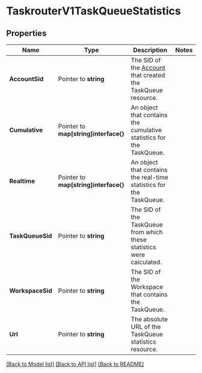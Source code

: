 # TaskrouterV1TaskQueueStatistics

## Properties

Name | Type | Description | Notes
------------ | ------------- | ------------- | -------------
**AccountSid** | Pointer to **string** | The SID of the [Account](https://www.twilio.com/docs/iam/api/account) that created the TaskQueue resource. |
**Cumulative** | Pointer to **map[string]interface{}** | An object that contains the cumulative statistics for the TaskQueue. |
**Realtime** | Pointer to **map[string]interface{}** | An object that contains the real-time statistics for the TaskQueue. |
**TaskQueueSid** | Pointer to **string** | The SID of the TaskQueue from which these statistics were calculated. |
**WorkspaceSid** | Pointer to **string** | The SID of the Workspace that contains the TaskQueue. |
**Url** | Pointer to **string** | The absolute URL of the TaskQueue statistics resource. |

[[Back to Model list]](../README.md#documentation-for-models) [[Back to API list]](../README.md#documentation-for-api-endpoints) [[Back to README]](../README.md)


